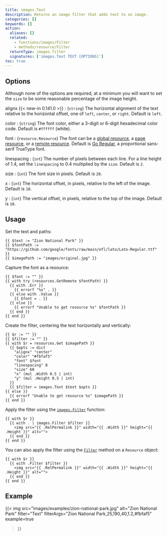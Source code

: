 ```yaml
---
title: images.Text
description: Returns an image filter that adds text to an image.
categories: []
keywords: []
action:
  aliases: []
  related:
    - functions/images/Filter
    - methods/resource/Filter
  returnType: images.filter
  signatures: ['images.Text TEXT [OPTIONS]']
toc: true
---
```


## Options

Although none of the options are required, at a minimum you will want to set the `size` to be some reasonable percentage of the image height.

alignx
 {{< new-in 0.141.0 >}}
: (`string`) The horizontal alignment of the text relative to the horizontal offset, one of `left`, `center`, or `right`. Default is `left`.

color
: (`string`) The font color, either a 3-digit or 6-digit hexadecimal color code. Default is `#ffffff` (white).

font
: (`resource.Resource`) The font can be a [global resource], a [page resource], or a [remote resource]. Default is [Go Regular], a proportional sans-serif TrueType font.

[Go Regular]: https://go.dev/blog/go-fonts#sans-serif

linespacing
: (`int`) The number of pixels between each line. For a line height of 1.4, set the `linespacing` to 0.4 multiplied by the `size`. Default is `2`.

size
: (`int`) The font size in pixels. Default is `20`.

x
: (`int`) The horizontal offset, in pixels, relative to the left of the image. Default is `10`.

y
: (`int`) The vertical offset, in pixels, relative to the top of the image. Default is `10`.

[global resource]: /getting-started/glossary/#global-resource
[page resource]: /getting-started/glossary/#page-resource
[remote resource]: /getting-started/glossary/#remote-resource

## Usage

Set the text and paths:

```go-html-template
{{ $text := "Zion National Park" }}
{{ $fontPath := "https://github.com/google/fonts/raw/main/ofl/lato/Lato-Regular.ttf" }}
{{ $imagePath := "images/original.jpg" }}
```

Capture the font as a resource:

```go-html-template
{{ $font := "" }}
{{ with try (resources.GetRemote $fontPath) }}
  {{ with .Err }}
    {{ errorf "%s" . }}
  {{ else with .Value }}
    {{ $font = . }}
  {{ else }}
    {{ errorf "Unable to get resource %s" $fontPath }}
  {{ end }}
{{ end }}
```

Create the filter, centering the text horizontally and vertically:

```go-html-template
{{ $r := "" }}
{{ $filter := "" }}
{{ with $r = resources.Get $imagePath }}
  {{ $opts := dict
    "alignx" "center"
    "color" "#fbfaf5"
    "font" $font
    "linespacing" 8
    "size" 60
    "x" (mul .Width 0.5 | int)
    "y" (mul .Height 0.5 | int)
  }}
  {{ $filter = images.Text $text $opts }}
{{ else }}
  {{ errorf "Unable to get resource %s" $imagePath }}
{{ end }}
```

Apply the filter using the [`images.Filter`] function:

```go-html-template
{{ with $r }}
  {{ with . | images.Filter $filter }}
    <img src="{{ .RelPermalink }}" width="{{ .Width }}" height="{{ .Height }}" alt="">
  {{ end }}
{{ end }}
```

You can also apply the filter using the [`Filter`] method on a `Resource` object:

```go-html-template
{{ with $r }}
  {{ with .Filter $filter }}
    <img src="{{ .RelPermalink }}" width="{{ .Width }}" height="{{ .Height }}" alt="">
  {{ end }}
{{ end }}
```

[`images.Filter`]: /functions/images/filter/
[`Filter`]: /methods/resource/filter/

## Example

{{< img
  src="images/examples/zion-national-park.jpg"
  alt="Zion National Park"
  filter="Text"
  filterArgs="Zion National Park,25,190,40,1.2,#fbfaf5"
  example=true
>}}
